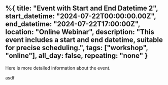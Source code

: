 %{
  title: "Event with Start and End Datetime 2",
  start_datetime: "2024-07-22T00:00:00.00Z",
  end_datetime: "2024-07-22T17:00:00Z",
  location: "Online Webinar",
  description: "This event includes a start and end datetime, suitable for precise scheduling.",
  tags: ["workshop", "online"],
  all_day: false,
  repeating: "none"
}
---

Here is more detailed information about the event.

asdf

